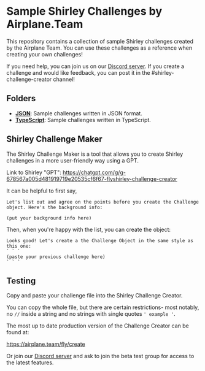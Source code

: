 # Sample Shirley Challenges by Airplane.Team

This repository contains a collection of sample Shirley challenges created by the Airplane Team. You can use these challenges as a reference when creating your own challenges!

If you need help, you can join us on our [Discord server](https://airplane.team/discord). If you create a challenge and would like feedback, you can post it in the #shirley-challenge-creator channel!

## Folders

- **[JSON](./json)**: Sample challenges written in JSON format.
- **[TypeScript](./typescript)**: Sample challenges written in TypeScript.

## Shirley Challenge Maker

The Shirley Challenge Maker is a tool that allows you to create Shirley challenges in a more user-friendly way using a GPT.

Link to Shirley "GPT":
https://chatgpt.com/g/g-678567a005d481919719e20535cf6f67-flyshirley-challenge-creator

It can be helpful to first say,

```
Let's list out and agree on the points before you create the Challenge object. Here's the background info:

(put your background info here)
```

Then, when you're happy with the list, you can create the object:

```
Looks good! Let's create a the Challenge Object in the same style as this one:
` ` `
(paste your previous challenge here)
` ` `
```

## Testing

Copy and paste your challenge file into the Shirley Challenge Creator.

You can copy the whole file, but there are certain restrictions- most notably, no `//` inside a string and no strings with single quotes `' example '`.

The most up to date production version of the Challenge Creator can be found at:

https://airplane.team/fly/create

Or join our [Discord server](https://airplane.team/discord) and ask to join the beta test group for access to the latest features.
